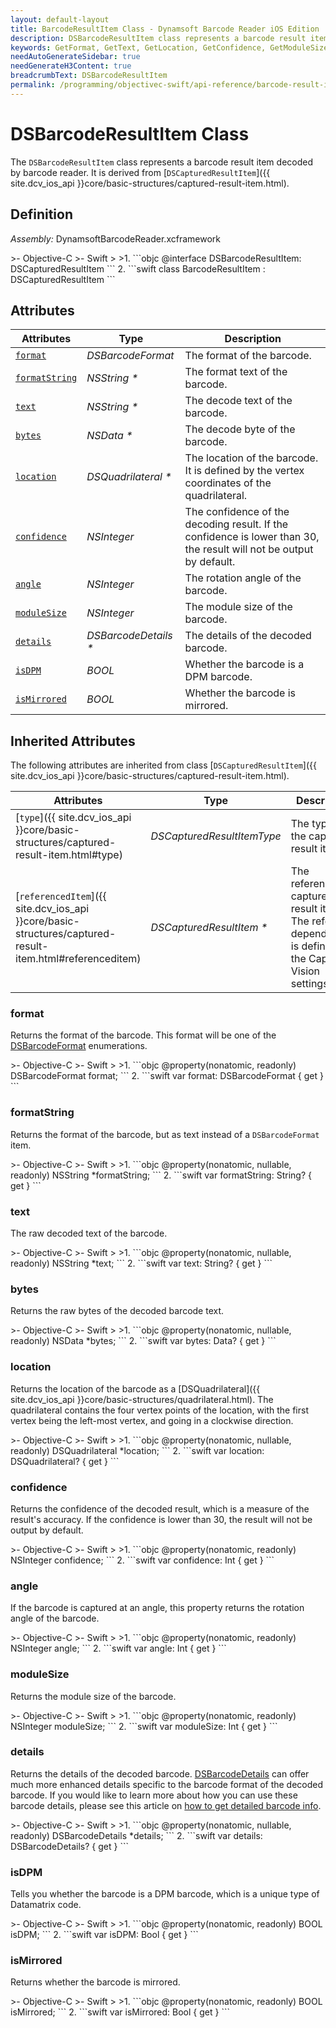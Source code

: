 ```yaml
---
layout: default-layout
title: BarcodeResultItem Class - Dynamsoft Barcode Reader iOS Edition
description: DSBarcodeResultItem class represents a barcode result item decoded by barcode reader engine. It is derived from DSCapturedResultItem.
keywords: GetFormat, GetText, GetLocation, GetConfidence, GetModuleSize, DSBarcodeResultItem, api reference
needAutoGenerateSidebar: true
needGenerateH3Content: true
breadcrumbText: DSBarcodeResultItem
permalink: /programming/objectivec-swift/api-reference/barcode-result-item.html
---
```


# DSBarcodeResultItem Class

The `DSBarcodeResultItem` class represents a barcode result item decoded by barcode reader. It is derived from [`DSCapturedResultItem`]({{ site.dcv_ios_api }}core/basic-structures/captured-result-item.html).

## Definition

*Assembly:* DynamsoftBarcodeReader.xcframework

<div class="sample-code-prefix"></div>
>- Objective-C
>- Swift
>
>1. 
```objc
@interface DSBarcodeResultItem: DSCapturedResultItem
```
2. 
```swift
class BarcodeResultItem : DSCapturedResultItem
```

## Attributes

| Attributes | Type | Description |
| ---------- | ---- | ----------- |
| [`format`](#format) | *DSBarcodeFormat* | The format of the barcode. |
| [`formatString`](#formatstring) | *NSString \** | The format text of the barcode. |
| [`text`](#text) | *NSString \** | The decode text of the barcode. |
| [`bytes`](#bytes) | *NSData \** | The decode byte of the barcode. |
| [`location`](#location) | *DSQuadrilateral \** | The location of the barcode. It is defined by the vertex coordinates of the quadrilateral. |
| [`confidence`](#confidence) | *NSInteger* | The confidence of the decoding result. If the confidence is lower than 30, the result will not be output by default. |
| [`angle`](#angle) | *NSInteger* | The rotation angle of the barcode. |
| [`moduleSize`](#modulesize) | *NSInteger* | The module size of the barcode. |
| [`details`](#details) | *DSBarcodeDetails \** | The details of the decoded barcode. |
| [`isDPM`](#isdpm) | *BOOL* | Whether the barcode is a DPM barcode. |
| [`isMirrored`](#ismirrored) | *BOOL* | Whether the barcode is mirrored. |

## Inherited Attributes

The following attributes are inherited from class [`DSCapturedResultItem`]({{ site.dcv_ios_api }}core/basic-structures/captured-result-item.html).

| Attributes | Type | Description |
| ---------- | ---- | ----------- |
| [`type`]({{ site.dcv_ios_api }}core/basic-structures/captured-result-item.html#type) | *DSCapturedResultItemType* | The type of the captured result item. |
| [`referencedItem`]({{ site.dcv_ios_api }}core/basic-structures/captured-result-item.html#referenceditem) | *DSCapturedResultItem \** | The referenced captured result item. The reference dependencies is defined in the Capture Vision settings. |

### format

Returns the format of the barcode. This format will be one of the [DSBarcodeFormat]({{site.dcv_enumerations}}barcode-reader/barcode-format.html?lang=objc,swift) enumerations.

<div class="sample-code-prefix"></div>
>- Objective-C
>- Swift
>
>1. 
```objc
@property(nonatomic, readonly) DSBarcodeFormat format;
```
2. 
```swift
var format: DSBarcodeFormat { get }
```

### formatString

Returns the format of the barcode, but as text instead of a `DSBarcodeFormat` item. 

<div class="sample-code-prefix"></div>
>- Objective-C
>- Swift
>
>1. 
```objc
@property(nonatomic, nullable, readonly) NSString *formatString;
```
2. 
```swift
var formatString: String? { get }
```

### text

The raw decoded text of the barcode.

<div class="sample-code-prefix"></div>
>- Objective-C
>- Swift
>
>1. 
```objc
@property(nonatomic, nullable, readonly) NSString *text;
```
2. 
```swift
var text: String? { get }
```

### bytes

Returns the raw bytes of the decoded barcode text.

<div class="sample-code-prefix"></div>
>- Objective-C
>- Swift
>
>1. 
```objc
@property(nonatomic, nullable, readonly) NSData *bytes;
```
2. 
```swift
var bytes: Data? { get }
```

### location

Returns the location of the barcode as a [DSQuadrilateral]({{ site.dcv_ios_api }}core/basic-structures/quadrilateral.html). The quadrilateral contains the four vertex points of the location, with the first vertex being the left-most vertex, and going in a clockwise direction.

<div class="sample-code-prefix"></div>
>- Objective-C
>- Swift
>
>1. 
```objc
@property(nonatomic, nullable, readonly) DSQuadrilateral *location;
```
2. 
```swift
var location: DSQuadrilateral? { get }
```

### confidence

Returns the confidence of the decoded result, which is a measure of the result's accuracy. If the confidence is lower than 30, the result will not be output by default.

<div class="sample-code-prefix"></div>
>- Objective-C
>- Swift
>
>1. 
```objc
@property(nonatomic, readonly) NSInteger confidence;
```
2. 
```swift
var confidence: Int { get }
```

### angle

If the barcode is captured at an angle, this property returns the rotation angle of the barcode.

<div class="sample-code-prefix"></div>
>- Objective-C
>- Swift
>
>1. 
```objc
@property(nonatomic, readonly) NSInteger angle;
```
2. 
```swift
var angle: Int { get }
```

### moduleSize

Returns the module size of the barcode.

<div class="sample-code-prefix"></div>
>- Objective-C
>- Swift
>
>1. 
```objc
@property(nonatomic, readonly) NSInteger moduleSize;
```
2. 
```swift
var moduleSize: Int { get }
```

### details

Returns the details of the decoded barcode. [DSBarcodeDetails](barcode-details.md) can offer much more enhanced details specific to the barcode format of the decoded barcode. If you would like to learn more about how you can use these barcode details, please see this article on [how to get detailed barcode info]({{site.features}}get-detailed-info.html?lang=objc,swift).

<div class="sample-code-prefix"></div>
>- Objective-C
>- Swift
>
>1. 
```objc
@property(nonatomic, nullable, readonly) DSBarcodeDetails *details;
```
2. 
```swift
var details: DSBarcodeDetails? { get }
```

### isDPM

Tells you whether the barcode is a DPM barcode, which is a unique type of Datamatrix code.

<div class="sample-code-prefix"></div>
>- Objective-C
>- Swift
>
>1. 
```objc
@property(nonatomic, readonly) BOOL isDPM;
```
2. 
```swift
var isDPM: Bool { get }
```

### isMirrored

Returns whether the barcode is mirrored.

<div class="sample-code-prefix"></div>
>- Objective-C
>- Swift
>
>1. 
```objc
@property(nonatomic, readonly) BOOL isMirrored;
```
2. 
```swift
var isMirrored: Bool { get }
```
